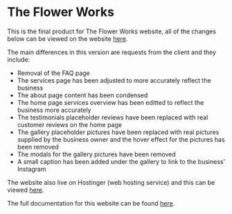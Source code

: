 # The Flower Works

This is the final product for The Flower Works website, all of the changes below can be viewed on the website [here](https://sasantazayoni.github.io/The-flower-works-final-product/).

The main differences in this version are requests from the client and they include:
* Removal of the FAQ page
* The services page has been adjusted to more accurately reflect the business
* The about page content has been condensed
* The home page services overview has been editted to reflect the business more accurately
* The testimonials placeholder reviews have been replaced with real customer reviews on the home page
* The gallery placeholder pictures have been replaced with real pictures supplied by the business owner and the hover effect for the pictures has been removed
* The modals for the gallery pictures have been removed
* A small caption has been added under the gallery to link to the business' Instagram

The website also live on Hostinger (web hosting service) and this can be viewed [here](https://www.theflowerworks.co.uk).

The full documentation for this website can be found [here](https://github.com/SasanTazayoni/The-flower-works/blob/main/README.md).
